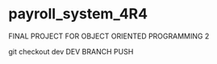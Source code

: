 # payroll_system_4R4
FINAL PROJECT FOR OBJECT ORIENTED PROGRAMMING 2

git checkout dev
DEV BRANCH PUSH 
